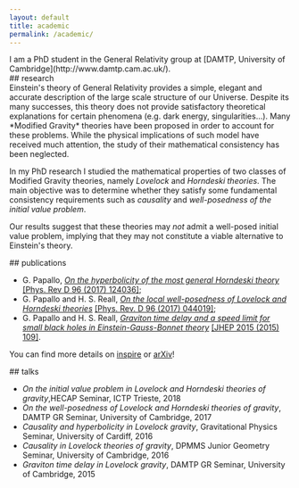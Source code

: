 ```yaml
---
layout: default
title: academic
permalink: /academic/
---
```

<div class="card" markdown="1">
I am a PhD student in the General Relativity group at [DAMTP, University of Cambridge](http://www.damtp.cam.ac.uk/).
</div>

<div class="card collapsible" markdown="1">
<div class="collapsibleCard" markdown="1">
## research
</div>
<div class="collapsed" markdown="1">
Einstein's theory of General Relativity provides a simple, elegant and accurate description of the large scale structure of our Universe.
Despite its many successes, this theory does not provide satisfactory theoretical explanations for certain phenomena (e.g. dark energy, singularities...).
Many *Modified Gravity* theories have been proposed in order to account for these problems.
While the physical implications of such model have received much attention, the study of their mathematical consistency has been neglected.

In my PhD research I studied the mathematical properties of two classes of Modified Gravity theories, namely *Lovelock* and *Horndeski theories*. The main objective was to determine whether they satisfy some fundamental consistency requirements such as *causality* and *well-posedness of the initial value problem*.

Our results suggest that these theories may *not* admit a well-posed initial value problem, implying that they may not constitute a viable alternative to Einstein's theory.
</div>
</div>

<div class="card collapsible" markdown="1">
<div class="collapsibleCard" markdown="1">
## publications
</div>
<div class="collapsed" markdown="1">

* G. Papallo, [*On the hyperbolicity of the most general Horndeski theory*](https://arxiv.org/abs/1710.10155) [[Phys. Rev D 96 (2017) 124036]](https://journals.aps.org/prd/abstract/10.1103/PhysRevD.96.124036);
* G. Papallo and H. S. Reall, [*On the local well-posedness of Lovelock and Horndeski theories*](https://arxiv.org/abs/1705.04370) [[Phys. Rev. D 96 (2017) 044019]](https://journals.aps.org/prd/abstract/10.1103/PhysRevD.96.044019);
* G. Papallo and H. S. Reall, [*Graviton time delay and a speed limit for small black holes in Einstein-Gauss-Bonnet theory*](https://arxiv.org/abs/1508.05303) [[JHEP 2015 (2015) 109]](https://link.springer.com/article/10.1007%2FJHEP11%282015%29109).

You can find more details on [inspire](https://inspirehep.net/author/profile/G.Papallo.1) or [arXiv](https://arxiv.org/a/papallo_g_1.html)!
</div>
</div>

<div class="card collapsible" markdown="1">
<div class="collapsibleCard" markdown="1">
## talks
</div>
<div class="collapsed" markdown="1">

* *On the initial value problem in Lovelock and Horndeski theories of gravity*,HECAP Seminar, ICTP Trieste, 2018
* *On the well-posedness of Lovelock and Horndeski theories of gravity*, DAMTP GR Seminar, University of Cambridge, 2017
* *Causality and hyperbolicity in Lovelock gravity*, Gravitational Physics Seminar, University of Cardiff, 2016
* *Causality in Lovelock theories of gravity*, DPMMS Junior Geometry Seminar, University of Cambridge, 2016
* *Graviton time delay in Lovelock gravity*, DAMTP GR Seminar, University of Cambridge, 2015
</div>
</div>

<script>
var coll = document.getElementsByClassName("collapsibleCard");
var i;

for (i = 0; i < coll.length; i++) {
    coll[i].addEventListener("click", function() {
        this.classList.toggle("active");
        var content = this.nextElementSibling;
        if (content.style.display === "block") {
            content.style.display = "none";
        } else {
            content.style.display = "block";
        }
    });
}
</script>
